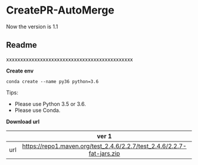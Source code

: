 # CreatePR-AutoMerge

Now the version is 1.1
## **Readme**
xxxxxxxxxxxxxxxxxxxxxxxxxxxxxxxxxxxxxxxxxxxxx

**Create env**
```
conda create --name py36 python=3.6
```

Tips:
* Please use Python 3.5 or 3.6.
* Please use Conda.


**Download url**

|           | ver 1 | ver 2 |
| :-------: | :---------: | :--------------------------: |
| url | https://repo1.maven.org/test_2.4.6/2.2.7/test_2.4.6/2.2.7-fat-jars.zip | https://oss.sonatype.org/content/repositories/snapshots/com/test/test_2.4.6/2.2.7-SNAPSHOT/ |
